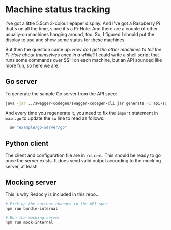 # Machine status tracking

I've got a little 5.5cm 3-colour epaper display. And I've got a Raspberry Pi that's on all the time, since it's a Pi-Hole. And there are a couple of other usually-on machines hanging around, too. So, I figured I should put the display to use and show some status for these machines.

But then the question came up: _How do I get the other machines to tell the Pi-Hole about themselves once in a while_? I could write a shell script that runs some commands over SSH on each machine, but an API sounded like more fun, so here we are.

## Go server

To generate the sample Go server from the API spec:

```bash
java -jar ../swagger-codegen/swagger-codegen-cli.jar generate -i api-specs/machine-status.yaml -l go-server -o go-server
```

And every time you regenerate it, you need to fix the `import` statement in `main.go` to update the `sw` line to read as follows:

```go
  sw "example/go-server/go"
```

## Python client

The client and configuration file are in `/client`. This should be ready to go once the server exists. It does send valid output according to the mocking server, at least!

## Mocking server

This is why Redocly is included in this repo...

```bash
# Pick up the current changes to the API spec
npm run bundle-internal

# Run the mocking server
npm run mock-internal
```
